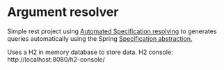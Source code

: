 # Argument resolver
Simple rest project using [Automated Specification resolving](https://github.com/tkaczmarzyk/specification-arg-resolver)
to generates queries automatically using the Spring [Specification abstraction.](https://docs.spring.io/spring-data/jpa/reference/jpa/specifications.html)

Uses a H2 in memory database to store data. 
H2 console:
http://localhost:8080/h2-console/
